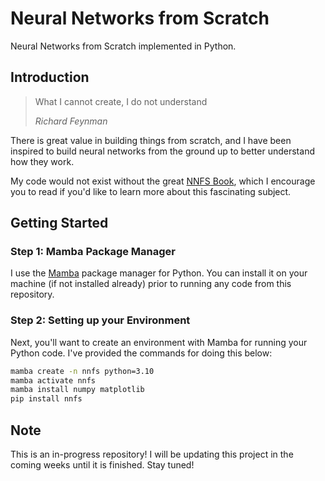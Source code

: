 # Neural Networks from Scratch

Neural Networks from Scratch implemented in Python.

## Introduction

> What I cannot create, I do not understand
> 
> _Richard Feynman_

There is great value in building things from scratch, and I have been inspired to build neural networks from the ground up to better understand how they work. 

My code would not exist without the great [NNFS Book](https://nnfs.io/), which I encourage you to read if you'd like to learn more about this fascinating subject.

## Getting Started

### Step 1: Mamba Package Manager

I use the [Mamba](https://mamba.readthedocs.io/en/latest/index.html) package manager for Python. You can install it on your machine (if not installed already) prior to running any code from this repository.

### Step 2: Setting up your Environment

Next, you'll want to create an environment with Mamba for running your Python code. I've provided the commands for doing this below:

```bash
mamba create -n nnfs python=3.10
mamba activate nnfs
mamba install numpy matplotlib
pip install nnfs
```

## Note

This is an in-progress repository! I will be updating this project in the coming weeks until it is finished. Stay tuned!
